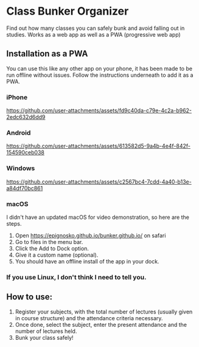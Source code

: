 # Class Bunker Organizer
Find out how many classes you can safely bunk and avoid falling out in studies. 
Works as a web app as well as a PWA (progressive web app)

## Installation as a PWA 
You can use this like any other app on your phone, it has been made to be run offline without issues. Follow the instructions underneath to add it as a PWA. 

### iPhone

https://github.com/user-attachments/assets/fd9c40da-c79e-4c2a-b962-2edc632d6dd9

### Android

https://github.com/user-attachments/assets/613582d5-9a4b-4e4f-842f-154590ceb038

### Windows

https://github.com/user-attachments/assets/c2567bc4-7cdd-4a40-b13e-a84df70bc861

### macOS

I didn't have an updated macOS for video demonstration, so here are the steps.
1) Open https://epignosko.github.io/bunker.github.io/ on safari
2) Go to files in the menu bar.
3) Click the Add to Dock option.
4) Give it a custom name (optional).
5) You should have an offline install of the app in your dock.

### If you use Linux, I don't think I need to tell you.

## How to use: 
1) Register your subjects, with the total number of lectures (usually given in course structure) and the attendance criteria necessary.
2) Once done, select the subject, enter the present attendance and the number of lectures held.
3) Bunk your class safely!
